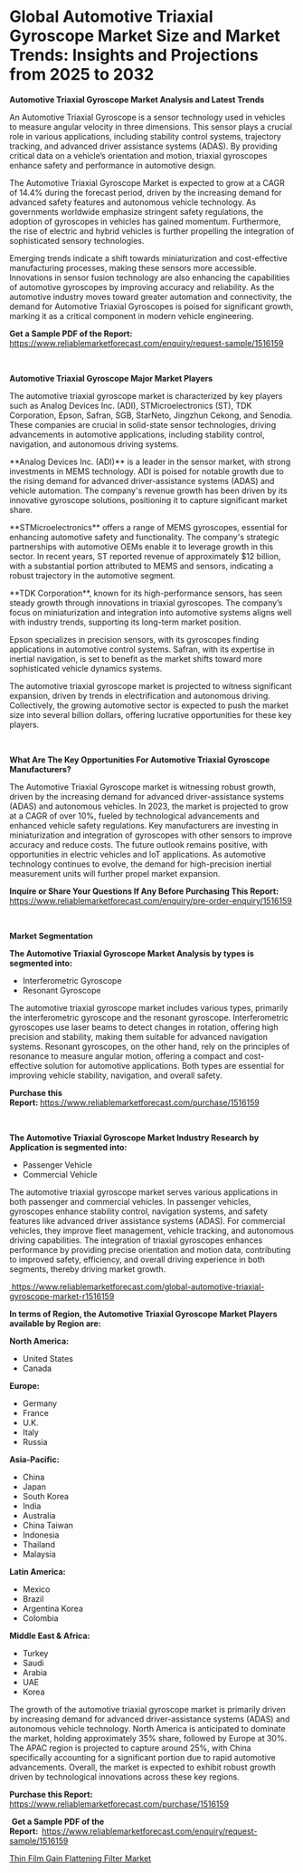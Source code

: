 <p><h1>Global Automotive Triaxial Gyroscope Market Size and Market Trends: Insights and Projections from 2025 to 2032</h1></p><p><strong>Automotive Triaxial Gyroscope Market Analysis and Latest Trends</strong></p>
<p><p>An Automotive Triaxial Gyroscope is a sensor technology used in vehicles to measure angular velocity in three dimensions. This sensor plays a crucial role in various applications, including stability control systems, trajectory tracking, and advanced driver assistance systems (ADAS). By providing critical data on a vehicle’s orientation and motion, triaxial gyroscopes enhance safety and performance in automotive design.</p><p>The Automotive Triaxial Gyroscope Market is expected to grow at a CAGR of 14.4% during the forecast period, driven by the increasing demand for advanced safety features and autonomous vehicle technology. As governments worldwide emphasize stringent safety regulations, the adoption of gyroscopes in vehicles has gained momentum. Furthermore, the rise of electric and hybrid vehicles is further propelling the integration of sophisticated sensory technologies.</p><p>Emerging trends indicate a shift towards miniaturization and cost-effective manufacturing processes, making these sensors more accessible. Innovations in sensor fusion technology are also enhancing the capabilities of automotive gyroscopes by improving accuracy and reliability. As the automotive industry moves toward greater automation and connectivity, the demand for Automotive Triaxial Gyroscopes is poised for significant growth, marking it as a critical component in modern vehicle engineering.</p></p>
<p><strong>Get a Sample PDF of the Report:&nbsp;</strong> <a href="https://www.reliablemarketforecast.com/enquiry/request-sample/1516159?utm_campaign=1890&utm_medium=2&utm_source=Github&utm_content=ia&utm_term=18012025&utm_id=automotive-triaxial-gyroscope">https://www.reliablemarketforecast.com/enquiry/request-sample/1516159</a></p>
<p>&nbsp;</p>
<p><strong>Automotive Triaxial Gyroscope Major Market Players</strong></p>
<p><p>The automotive triaxial gyroscope market is characterized by key players such as Analog Devices Inc. (ADI), STMicroelectronics (ST), TDK Corporation, Epson, Safran, SGB, StarNeto, Jingzhun Cekong, and Senodia. These companies are crucial in solid-state sensor technologies, driving advancements in automotive applications, including stability control, navigation, and autonomous driving systems.</p><p>**Analog Devices Inc. (ADI)** is a leader in the sensor market, with strong investments in MEMS technology. ADI is poised for notable growth due to the rising demand for advanced driver-assistance systems (ADAS) and vehicle automation. The company's revenue growth has been driven by its innovative gyroscope solutions, positioning it to capture significant market share.</p><p>**STMicroelectronics** offers a range of MEMS gyroscopes, essential for enhancing automotive safety and functionality. The company's strategic partnerships with automotive OEMs enable it to leverage growth in this sector. In recent years, ST reported revenue of approximately $12 billion, with a substantial portion attributed to MEMS and sensors, indicating a robust trajectory in the automotive segment.</p><p>**TDK Corporation**, known for its high-performance sensors, has seen steady growth through innovations in triaxial gyroscopes. The company’s focus on miniaturization and integration into automotive systems aligns well with industry trends, supporting its long-term market position.</p><p>Epson specializes in precision sensors, with its gyroscopes finding applications in automotive control systems. Safran, with its expertise in inertial navigation, is set to benefit as the market shifts toward more sophisticated vehicle dynamics systems.</p><p>The automotive triaxial gyroscope market is projected to witness significant expansion, driven by trends in electrification and autonomous driving. Collectively, the growing automotive sector is expected to push the market size into several billion dollars, offering lucrative opportunities for these key players.</p></p>
<p>&nbsp;</p>
<p><strong>What Are The Key Opportunities For Automotive Triaxial Gyroscope Manufacturers?</strong></p>
<p><p>The Automotive Triaxial Gyroscope market is witnessing robust growth, driven by the increasing demand for advanced driver-assistance systems (ADAS) and autonomous vehicles. In 2023, the market is projected to grow at a CAGR of over 10%, fueled by technological advancements and enhanced vehicle safety regulations. Key manufacturers are investing in miniaturization and integration of gyroscopes with other sensors to improve accuracy and reduce costs. The future outlook remains positive, with opportunities in electric vehicles and IoT applications. As automotive technology continues to evolve, the demand for high-precision inertial measurement units will further propel market expansion.</p></p>
<p><strong>Inquire or Share Your Questions If Any Before Purchasing This Report:</strong> <a href="https://www.reliablemarketforecast.com/enquiry/pre-order-enquiry/1516159?utm_campaign=1890&utm_medium=2&utm_source=Github&utm_content=ia&utm_term=18012025&utm_id=automotive-triaxial-gyroscope">https://www.reliablemarketforecast.com/enquiry/pre-order-enquiry/1516159</a></p>
<p>&nbsp;</p>
<p><strong>Market Segmentation</strong></p>
<p><strong>The Automotive Triaxial Gyroscope Market Analysis by types is segmented into:</strong></p>
<p><ul><li>Interferometric Gyroscope</li><li>Resonant Gyroscope</li></ul></p>
<p><p>The automotive triaxial gyroscope market includes various types, primarily the interferometric gyroscope and the resonant gyroscope. Interferometric gyroscopes use laser beams to detect changes in rotation, offering high precision and stability, making them suitable for advanced navigation systems. Resonant gyroscopes, on the other hand, rely on the principles of resonance to measure angular motion, offering a compact and cost-effective solution for automotive applications. Both types are essential for improving vehicle stability, navigation, and overall safety.</p></p>
<p><strong>Purchase this Report:&nbsp;</strong><a href="https://www.reliablemarketforecast.com/purchase/1516159?utm_campaign=1890&utm_medium=2&utm_source=Github&utm_content=ia&utm_term=18012025&utm_id=automotive-triaxial-gyroscope">https://www.reliablemarketforecast.com/purchase/1516159</a></p>
<p>&nbsp;</p>
<p><strong>The Automotive Triaxial Gyroscope Market Industry Research by Application is segmented into:</strong></p>
<p><ul><li>Passenger Vehicle</li><li>Commercial Vehicle</li></ul></p>
<p><p>The automotive triaxial gyroscope market serves various applications in both passenger and commercial vehicles. In passenger vehicles, gyroscopes enhance stability control, navigation systems, and safety features like advanced driver assistance systems (ADAS). For commercial vehicles, they improve fleet management, vehicle tracking, and autonomous driving capabilities. The integration of triaxial gyroscopes enhances performance by providing precise orientation and motion data, contributing to improved safety, efficiency, and overall driving experience in both segments, thereby driving market growth.</p></p>
<p><a href="https://www.reliablemarketforecast.com/global-automotive-triaxial-gyroscope-market-r1516159?utm_campaign=1890&utm_medium=2&utm_source=Github&utm_content=ia&utm_term=18012025&utm_id=automotive-triaxial-gyroscope">&nbsp;https://www.reliablemarketforecast.com/global-automotive-triaxial-gyroscope-market-r1516159</a></p>
<p><strong>In terms of Region, the Automotive Triaxial Gyroscope Market Players available by Region are:</strong></p>
<p>
    <p> <strong> North America: </strong>
        <ul>
            <li>United States</li>
            <li>Canada</li>
        </ul>
        </p> 
    <p> <strong> Europe: </strong>
        <ul>
            <li>Germany</li>
            <li>France</li>
            <li>U.K.</li>
            <li>Italy</li>
            <li>Russia</li>
        </ul>
        </p> 
    <p> <strong> Asia-Pacific: </strong>
        <ul>
            <li>China</li>
            <li>Japan</li>
            <li>South Korea</li>
            <li>India</li>
            <li>Australia</li>
            <li>China Taiwan</li>
            <li>Indonesia</li>
            <li>Thailand</li>
            <li>Malaysia</li>
        </ul>
        </p> 
    <p> <strong> Latin America: </strong>
        <ul>
            <li>Mexico</li>
            <li>Brazil</li>
            <li>Argentina Korea</li>
            <li>Colombia</li>
        </ul>
        </p> 
    <p> <strong> Middle East & Africa: </strong>
        <ul>
            <li>Turkey</li>
            <li>Saudi</li>
            <li>Arabia</li>
            <li>UAE</li>
            <li>Korea</li>
        </ul>
    </p>
    </p>
<p><p>The growth of the automotive triaxial gyroscope market is primarily driven by increasing demand for advanced driver-assistance systems (ADAS) and autonomous vehicle technology. North America is anticipated to dominate the market, holding approximately 35% share, followed by Europe at 30%. The APAC region is projected to capture around 25%, with China specifically accounting for a significant portion due to rapid automotive advancements. Overall, the market is expected to exhibit robust growth driven by technological innovations across these key regions.</p></p>
<p><strong>Purchase this Report: </strong><a href="https://www.reliablemarketforecast.com/purchase/1516159?utm_campaign=1890&utm_medium=2&utm_source=Github&utm_content=ia&utm_term=18012025&utm_id=automotive-triaxial-gyroscope">https://www.reliablemarketforecast.com/purchase/1516159</a></p>
<p>&nbsp;<strong>Get a Sample PDF of the Report:&nbsp;&nbsp;</strong><a href="https://www.reliablemarketforecast.com/enquiry/request-sample/1516159?utm_campaign=1890&utm_medium=2&utm_source=Github&utm_content=ia&utm_term=18012025&utm_id=automotive-triaxial-gyroscope">https://www.reliablemarketforecast.com/enquiry/request-sample/1516159</a></p>
<p><strong></strong></p>
<p><p><a href="https://github.com/lylyparadise/Market-Research-Report-List-5/blob/main/thin-film-gain-flattening-filter-market.md?utm_campaign=1890&utm_medium=2&utm_source=Github&utm_content=ia&utm_term=18012025&utm_id=automotive-triaxial-gyroscope">Thin Film Gain Flattening Filter Market</a></p></p>